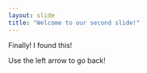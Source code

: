 ```yaml
---
layout: slide
title: "Welcome to our second slide!"
---
```

Finally! I found this!

Use the left arrow to go back!
